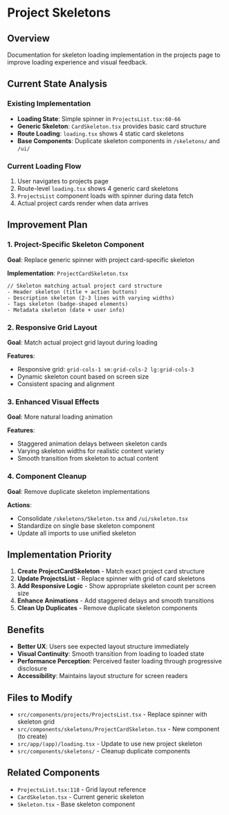 # Project Skeletons

## Overview

Documentation for skeleton loading implementation in the projects page to improve loading experience and visual feedback.

## Current State Analysis

### Existing Implementation

- **Loading State**: Simple spinner in `ProjectsList.tsx:60-66`
- **Generic Skeleton**: `CardSkeleton.tsx` provides basic card structure
- **Route Loading**: `loading.tsx` shows 4 static card skeletons
- **Base Components**: Duplicate skeleton components in `/skeletons/` and `/ui/`

### Current Loading Flow

1. User navigates to projects page
2. Route-level `loading.tsx` shows 4 generic card skeletons
3. `ProjectsList` component loads with spinner during data fetch
4. Actual project cards render when data arrives

## Improvement Plan

### 1. Project-Specific Skeleton Component

**Goal**: Replace generic spinner with project card-specific skeleton

**Implementation**: `ProjectCardSkeleton.tsx`

```tsx
// Skeleton matching actual project card structure
- Header skeleton (title + action buttons)
- Description skeleton (2-3 lines with varying widths)
- Tags skeleton (badge-shaped elements)
- Metadata skeleton (date + user info)
```

### 2. Responsive Grid Layout

**Goal**: Match actual project grid layout during loading

**Features**:

- Responsive grid: `grid-cols-1 sm:grid-cols-2 lg:grid-cols-3`
- Dynamic skeleton count based on screen size
- Consistent spacing and alignment

### 3. Enhanced Visual Effects

**Goal**: More natural loading animation

**Features**:

- Staggered animation delays between skeleton cards
- Varying skeleton widths for realistic content variety
- Smooth transition from skeleton to actual content

### 4. Component Cleanup

**Goal**: Remove duplicate skeleton implementations

**Actions**:

- Consolidate `/skeletons/Skeleton.tsx` and `/ui/skeleton.tsx`
- Standardize on single base skeleton component
- Update all imports to use unified skeleton

## Implementation Priority

1. **Create ProjectCardSkeleton** - Match exact project card structure
2. **Update ProjectsList** - Replace spinner with grid of card skeletons
3. **Add Responsive Logic** - Show appropriate skeleton count per screen size
4. **Enhance Animations** - Add staggered delays and smooth transitions
5. **Clean Up Duplicates** - Remove duplicate skeleton components

## Benefits

- **Better UX**: Users see expected layout structure immediately
- **Visual Continuity**: Smooth transition from loading to loaded state
- **Performance Perception**: Perceived faster loading through progressive disclosure
- **Accessibility**: Maintains layout structure for screen readers

## Files to Modify

- `src/components/projects/ProjectsList.tsx` - Replace spinner with skeleton grid
- `src/components/skeletons/ProjectCardSkeleton.tsx` - New component (to create)
- `src/app/(app)/loading.tsx` - Update to use new project skeleton
- `src/components/skeletons/` - Cleanup duplicate components

## Related Components

- `ProjectsList.tsx:118` - Grid layout reference
- `CardSkeleton.tsx` - Current generic skeleton
- `Skeleton.tsx` - Base skeleton component

